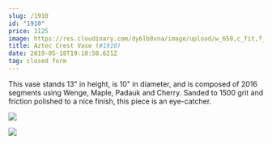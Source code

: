 ```yaml
---
slug: /1910
id: "1910"
price: 1125
image: https://res.cloudinary.com/dy6lb8vna/image/upload/w_650,c_fit,f_auto/v1558206617/GB%20Bowlworks%20Gallery/1910a.jpg
title: Aztec Crest Vase (#1910)
date: 2019-05-18T19:10:58.621Z
tag: closed form
---
```

This vase stands 13" in height, is 10" in diameter, and is composed of 2016 segments using Wenge, Maple, Padauk and Cherry.  Sanded to 1500 grit and friction polished to a nice finish, this piece is an eye-catcher.

![](https://res.cloudinary.com/dy6lb8vna/image/upload/w_350,c_fit,f_auto/v1558206884/GB%20Bowlworks%20Gallery/IMG_4577.jpg)

![](https://res.cloudinary.com/dy6lb8vna/image/upload/w_350,c_fit,f_auto/v1558207042/GB%20Bowlworks%20Gallery/IMG_4563.jpg)
